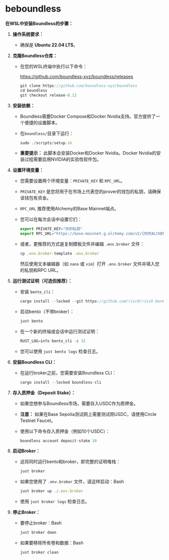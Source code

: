 # beboundless

**在WSL中安装Boundless的步骤：**

1. **操作系统要求：**
    - 确保是 **Ubuntu 22.04 LTS**。
2. **克隆Boundless仓库：**
    - 在您的WSL终端中执行以下命令：
        
        https://github.com/boundless-xyz/boundless/releases
        
        ```jsx
        git clone https://github.com/boundless-xyz/boundless
        cd boundless
        git checkout release-0.12
        ```
        
3. **安装依赖：**
    - Boundless需要Docker Compose和Docker Nvidia支持。官方提供了一个便捷的设置脚本。
    - 在`boundless/`目录下运行：
        
        ```jsx
        sudo ./scripts/setup.sh
        ```
        
    - **重要提示：** 此脚本会安装Docker和Docker Nvidia。Docker Nvidia的安装过程需要启用NVIDIA的实验性软件包。
4. **设置环境变量：**
    - 您需要设置两个环境变量：`PRIVATE_KEY` 和 `RPC_URL`。
    - `PRIVATE_KEY` 是您将用于在市场上代表您的prover的钱包的私钥，请确保该钱包有资金。
    - `RPC_URL` 推荐使用Alchemy的Base Mainnet端点。
    - 您可以在每次会话中设置它们：
        
        ```jsx
        export PRIVATE_KEY="你的私钥"
        export RPC_URL="https://base-mainnet.g.alchemy.com/v2/{你的ALCHEMY_APP_ID}"
        ```
        
    - 或者，更推荐的方式是复制模板文件并编辑 `.env.broker` 文件：
        
        ```jsx
        cp .env.broker-template .env.broker
        ```
        
        然后使用文本编辑器（如 `nano` 或 `vim`）打开 `.env.broker` 文件并填入您的私钥和RPC URL。
        
5. **运行测试证明（可选但推荐）：**
    - 安装 `bento_cli`：
        
        ```jsx
        cargo install --locked --git https://github.com/risc0/risc0 bento-client --branch release-2.1 --bin bento_cli
        ```
        
    - 启动bento（不带broker）：
        
        ```jsx
        just bento
        ```
        
    - 在一个新的终端或会话中运行测试证明：
        
        ```jsx
        RUST_LOG=info bento_cli -c 32
        ```
        
    - 您可以使用 `just bento logs` 检查日志。
6. **安装Boundless CLI：**
    - 在运行broker之前，您需要安装Boundless CLI：
        
        ```jsx
        cargo install --locked boundless-cli
        ```
        
7. **存入质押金（Deposit Stake）：**
    - 如果您想参与Boundless市场，需要存入USDC作为质押金。
    - **注意：** 如果在Base Sepolia测试网上需要测试网USDC，请使用Circle Testnet Faucet。
    - 使用以下命令存入质押金（例如10个USDC）：
        
        ```jsx
        boundless account deposit-stake 10
        ```
        
8. **启动Broker：**
    - 这将同时运行bento和broker，即完整的证明堆栈：
        
        ```jsx
        just broker
        ```
        
    - 如果您使用了 `.env.broker` 文件，请这样启动：Bash
        
        ```jsx
        just broker up ./.env.broker
        ```
        
    - 使用 `just broker logs` 检查日志。
9. **停止Broker：**
    - 要停止broker：Bash
        
        ```jsx
        just broker down
        ```
        
    - 如果要移除所有卷和数据：Bash
        
        ```jsx
        just broker clean
        ```
